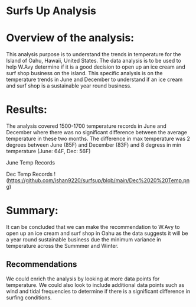 # Surfs Up Analysis 

# Overview of the analysis:
This analysis purpose is to understand the trends in temperature for the Island of Oahu, Hawaii, United States. The data analysis is to be used to help W.Avy determine if it is a good decision to open up an ice cream and surf shop business on the island. This specific analysis is on the temperature trends in June and December to understand if an ice cream and surf shop is a sustainable year round business.

# Results:
The analysis covered 1500-1700 temperature records in June and December where there was no significant difference between the average temperature in these two months.
The difference in max temperature was 2 degrees between June (85F) and December (83F) and 8 degress in min temperature (June: 64F, Dec: 56F)

June Temp Records

Dec Temp Records !(https://github.com/ishan9220/surfsup/blob/main/Dec%2020%20Temp.png)

# Summary:
It can be concluded that we can make the recommendation to W.Avy to open up an ice cream and surf shop in Oahu as the data suggests it will be a year round sustainable business due the minimum variance in temperature across the Summmer and Winter. 

## Recommendations 
We could enrich the analysis by looking at more data points for temperature.
We could also look to include additional data points such as wind and tidal frequencies to determine if there is a significant difference in surfing conditions. 
